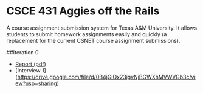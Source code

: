 # CSCE 431 Aggies off the Rails
A course assignment submission system for Texas A&M University.
It allows students to submit homework assignments easily and quickly (a replacement for the current CSNET course assignment submissions).

##Iteration 0
* [Report (pdf)](https://drive.google.com/file/d/0B4hWLRudgeghRkN2eHUwWk9xTWc/view?usp=sharing)
* [Interview 1] (https://drive.google.com/file/d/0B4jGiOx23igvNjBGWXhMVWVGb3c/view?usp=sharing)
